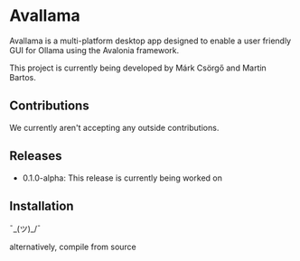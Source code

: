 # Avallama
Avallama is a multi-platform desktop app designed to enable a user friendly GUI for Ollama using the Avalonia framework.

This project is currently being developed by Márk Csörgő and Martin Bartos.

## Contributions

We currently aren't accepting any outside contributions.

## Releases

- 0.1.0-alpha: This release is currently being worked on

## Installation

¯\_(ツ)_/¯

alternatively, compile from source

